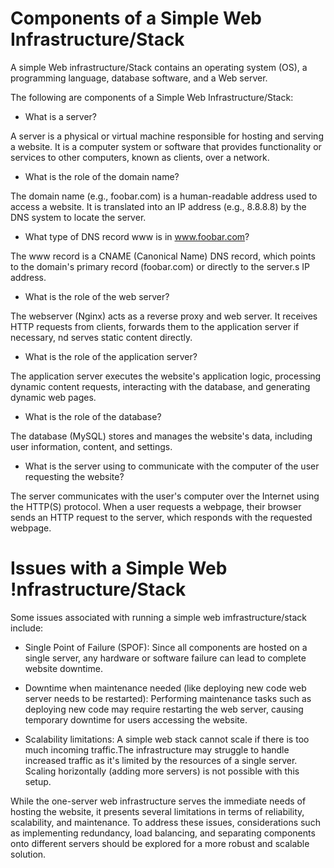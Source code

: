 # Components of a Simple Web Infrastructure/Stack
A simple Web infrastructure/Stack contains an operating system (OS), a programming language, database software, and a Web server.

The following are components of a Simple Web Infrastructure/Stack:
- What is a server?

A server is a physical or virtual machine responsible for hosting and serving a website. It is a computer system or software that provides functionality or services to other computers, known as clients, over a network.

- What is the role of the domain name?

The domain name (e.g., foobar.com) is a human-readable address used to access a website. It is translated into an IP address (e.g., 8.8.8.8) by the DNS system to locate the server.

- What type of DNS record www is in www.foobar.com?

The www record is a CNAME (Canonical Name) DNS record, which points to the domain's primary record (foobar.com) or directly to the server.s IP address.

- What is the role of the web server?

The webserver (Nginx) acts as a reverse proxy and web server. It receives HTTP requests from clients, forwards them to the application server if necessary, nd serves static content directly.

- What is the role of the application server?

The application server executes the website's application logic, processing dynamic content requests, interacting with the database, and generating dynamic web pages.

- What is the role of the database?

The database (MySQL) stores and manages the website's data, including user information, content, and settings.

- What is the server using to communicate with the computer of the user requesting the website?

The server communicates with the user's computer over the Internet using the HTTP(S) protocol. When a user requests a webpage, their browser sends an HTTP request to the server, which responds with the requested webpage.


# Issues with a Simple Web !nfrastructure/Stack
Some issues associated with running a simple web imfrastructure/stack include:

- Single Point of Failure (SPOF):  Since all components are hosted on a single server, any hardware or software failure can lead to complete website downtime.

- Downtime when maintenance needed (like deploying new code web server needs to be restarted): Performing maintenance tasks such as deploying new code may require restarting the web server, causing temporary downtime for users accessing the website.

- Scalability limitations: A simple web stack cannot scale if there is  too much incoming traffic.The infrastructure may struggle to handle increased traffic as it's limited by the resources of a single server. Scaling horizontally (adding more servers) is not possible with this setup.

While the one-server web infrastructure serves the immediate needs of hosting the website, it presents several limitations in terms of reliability, scalability, and maintenance. To address these issues, considerations such as implementing redundancy, load balancing, and separating components onto different servers should be explored for a more robust and scalable solution.
